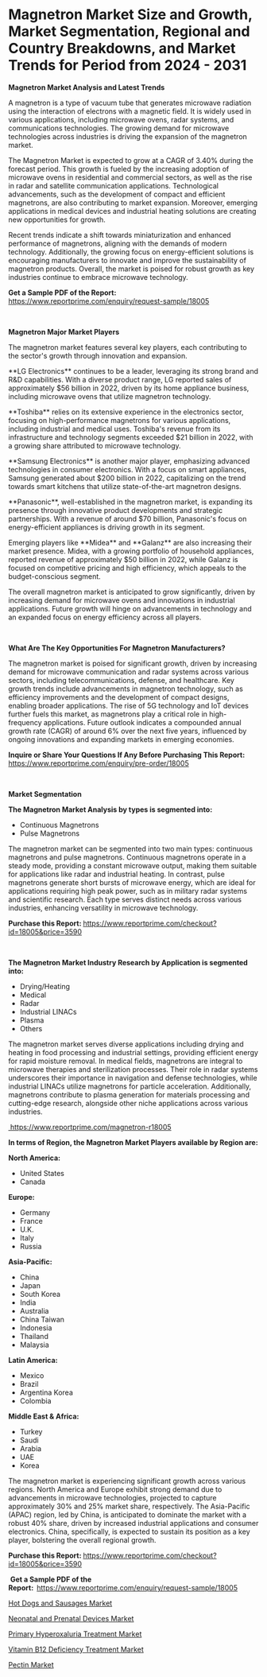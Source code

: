 <p><h1>Magnetron Market Size and Growth, Market Segmentation, Regional and Country Breakdowns, and Market Trends for Period from 2024 -  2031</h1></p><p><strong>Magnetron Market Analysis and Latest Trends</strong></p>
<p><p>A magnetron is a type of vacuum tube that generates microwave radiation using the interaction of electrons with a magnetic field. It is widely used in various applications, including microwave ovens, radar systems, and communications technologies. The growing demand for microwave technologies across industries is driving the expansion of the magnetron market.</p><p>The Magnetron Market is expected to grow at a CAGR of 3.40% during the forecast period. This growth is fueled by the increasing adoption of microwave ovens in residential and commercial sectors, as well as the rise in radar and satellite communication applications. Technological advancements, such as the development of compact and efficient magnetrons, are also contributing to market expansion. Moreover, emerging applications in medical devices and industrial heating solutions are creating new opportunities for growth.</p><p>Recent trends indicate a shift towards miniaturization and enhanced performance of magnetrons, aligning with the demands of modern technology. Additionally, the growing focus on energy-efficient solutions is encouraging manufacturers to innovate and improve the sustainability of magnetron products. Overall, the market is poised for robust growth as key industries continue to embrace microwave technology.</p></p>
<p><strong>Get a Sample PDF of the Report:&nbsp;</strong> <a href="https://www.reportprime.com/enquiry/request-sample/18005?utm_campaign=1137&utm_medium=2&utm_source=Github&utm_content=ia&utm_term=20112024&utm_id=magnetron">https://www.reportprime.com/enquiry/request-sample/18005</a></p>
<p>&nbsp;</p>
<p><strong>Magnetron Major Market Players</strong></p>
<p><p>The magnetron market features several key players, each contributing to the sector's growth through innovation and expansion. </p><p>**LG Electronics** continues to be a leader, leveraging its strong brand and R&D capabilities. With a diverse product range, LG reported sales of approximately $56 billion in 2022, driven by its home appliance business, including microwave ovens that utilize magnetron technology. </p><p>**Toshiba** relies on its extensive experience in the electronics sector, focusing on high-performance magnetrons for various applications, including industrial and medical uses. Toshiba's revenue from its infrastructure and technology segments exceeded $21 billion in 2022, with a growing share attributed to microwave technology.</p><p>**Samsung Electronics** is another major player, emphasizing advanced technologies in consumer electronics. With a focus on smart appliances, Samsung generated about $200 billion in 2022, capitalizing on the trend towards smart kitchens that utilize state-of-the-art magnetron designs.</p><p>**Panasonic**, well-established in the magnetron market, is expanding its presence through innovative product developments and strategic partnerships. With a revenue of around $70 billion, Panasonic's focus on energy-efficient appliances is driving growth in its segment.</p><p>Emerging players like **Midea** and **Galanz** are also increasing their market presence. Midea, with a growing portfolio of household appliances, reported revenue of approximately $50 billion in 2022, while Galanz is focused on competitive pricing and high efficiency, which appeals to the budget-conscious segment.</p><p>The overall magnetron market is anticipated to grow significantly, driven by increasing demand for microwave ovens and innovations in industrial applications. Future growth will hinge on advancements in technology and an expanded focus on energy efficiency across all players.</p></p>
<p>&nbsp;</p>
<p><strong>What Are The Key Opportunities For Magnetron Manufacturers?</strong></p>
<p><p>The magnetron market is poised for significant growth, driven by increasing demand for microwave communication and radar systems across various sectors, including telecommunications, defense, and healthcare. Key growth trends include advancements in magnetron technology, such as efficiency improvements and the development of compact designs, enabling broader applications. The rise of 5G technology and IoT devices further fuels this market, as magnetrons play a critical role in high-frequency applications. Future outlook indicates a compounded annual growth rate (CAGR) of around 6% over the next five years, influenced by ongoing innovations and expanding markets in emerging economies.</p></p>
<p><strong>Inquire or Share Your Questions If Any Before Purchasing This Report:</strong> <a href="https://www.reportprime.com/enquiry/pre-order/18005?utm_campaign=1137&utm_medium=2&utm_source=Github&utm_content=ia&utm_term=20112024&utm_id=magnetron">https://www.reportprime.com/enquiry/pre-order/18005</a></p>
<p>&nbsp;</p>
<p><strong>Market Segmentation</strong></p>
<p><strong>The Magnetron Market Analysis by types is segmented into:</strong></p>
<p><ul><li>Continuous Magnetrons</li><li>Pulse Magnetrons</li></ul></p>
<p><p>The magnetron market can be segmented into two main types: continuous magnetrons and pulse magnetrons. Continuous magnetrons operate in a steady mode, providing a constant microwave output, making them suitable for applications like radar and industrial heating. In contrast, pulse magnetrons generate short bursts of microwave energy, which are ideal for applications requiring high peak power, such as in military radar systems and scientific research. Each type serves distinct needs across various industries, enhancing versatility in microwave technology.</p></p>
<p><strong>Purchase this Report:&nbsp;</strong><a href="https://www.reportprime.com/checkout?id=18005&price=3590&utm_campaign=1137&utm_medium=2&utm_source=Github&utm_content=ia&utm_term=20112024&utm_id=magnetron">https://www.reportprime.com/checkout?id=18005&price=3590</a></p>
<p>&nbsp;</p>
<p><strong>The Magnetron Market Industry Research by Application is segmented into:</strong></p>
<p><ul><li>Drying/Heating</li><li>Medical</li><li>Radar</li><li>Industrial LINACs</li><li>Plasma</li><li>Others</li></ul></p>
<p><p>The magnetron market serves diverse applications including drying and heating in food processing and industrial settings, providing efficient energy for rapid moisture removal. In medical fields, magnetrons are integral to microwave therapies and sterilization processes. Their role in radar systems underscores their importance in navigation and defense technologies, while industrial LINACs utilize magnetrons for particle acceleration. Additionally, magnetrons contribute to plasma generation for materials processing and cutting-edge research, alongside other niche applications across various industries.</p></p>
<p><a href="https://www.reportprime.com/magnetron-r18005?utm_campaign=1137&utm_medium=2&utm_source=Github&utm_content=ia&utm_term=20112024&utm_id=magnetron">&nbsp;https://www.reportprime.com/magnetron-r18005</a></p>
<p><strong>In terms of Region, the Magnetron Market Players available by Region are:</strong></p>
<p>
    <p> <strong> North America: </strong>
        <ul>
            <li>United States</li>
            <li>Canada</li>
        </ul>
        </p> 
    <p> <strong> Europe: </strong>
        <ul>
            <li>Germany</li>
            <li>France</li>
            <li>U.K.</li>
            <li>Italy</li>
            <li>Russia</li>
        </ul>
        </p> 
    <p> <strong> Asia-Pacific: </strong>
        <ul>
            <li>China</li>
            <li>Japan</li>
            <li>South Korea</li>
            <li>India</li>
            <li>Australia</li>
            <li>China Taiwan</li>
            <li>Indonesia</li>
            <li>Thailand</li>
            <li>Malaysia</li>
        </ul>
        </p> 
    <p> <strong> Latin America: </strong>
        <ul>
            <li>Mexico</li>
            <li>Brazil</li>
            <li>Argentina Korea</li>
            <li>Colombia</li>
        </ul>
        </p> 
    <p> <strong> Middle East & Africa: </strong>
        <ul>
            <li>Turkey</li>
            <li>Saudi</li>
            <li>Arabia</li>
            <li>UAE</li>
            <li>Korea</li>
        </ul>
    </p>
    </p>
<p><p>The magnetron market is experiencing significant growth across various regions. North America and Europe exhibit strong demand due to advancements in microwave technologies, projected to capture approximately 30% and 25% market share, respectively. The Asia-Pacific (APAC) region, led by China, is anticipated to dominate the market with a robust 40% share, driven by increased industrial applications and consumer electronics. China, specifically, is expected to sustain its position as a key player, bolstering the overall regional growth.</p></p>
<p><strong>Purchase this Report: </strong><a href="https://www.reportprime.com/checkout?id=18005&price=3590&utm_campaign=1137&utm_medium=2&utm_source=Github&utm_content=ia&utm_term=20112024&utm_id=magnetron">https://www.reportprime.com/checkout?id=18005&price=3590</a></p>
<p>&nbsp;<strong>Get a Sample PDF of the Report:&nbsp;&nbsp;</strong><a href="https://www.reportprime.com/enquiry/request-sample/18005?utm_campaign=1137&utm_medium=2&utm_source=Github&utm_content=ia&utm_term=20112024&utm_id=magnetron">https://www.reportprime.com/enquiry/request-sample/18005</a></p>
<p><strong></strong></p>
<p><p><a href="https://www.linkedin.com/pulse/competitive-landscape-key-trends-hot-dogs-sausages-market-2hm0f?utm_campaign=1137&utm_medium=2&utm_source=Github&utm_content=ia&utm_term=20112024&utm_id=magnetron">Hot Dogs and Sausages Market</a></p><p><a href="https://www.linkedin.com/pulse/assessment-neonatal-prenatal-devices-market-scope-markets-bwmhe?utm_campaign=1137&utm_medium=2&utm_source=Github&utm_content=ia&utm_term=20112024&utm_id=magnetron">Neonatal and Prenatal Devices Market</a></p><p><a href="https://issuu.com/reportprime-2/docs/primary-hyperoxaluria-treatment-mar_789e66697471bc?utm_campaign=1137&utm_medium=2&utm_source=Github&utm_content=ia&utm_term=20112024&utm_id=magnetron">Primary Hyperoxaluria Treatment Market</a></p><p><a href="https://issuu.com/reportprime-2/docs/vitamin-b12-deficiency-treatment-ma_a00b1ab139a72d?utm_campaign=1137&utm_medium=2&utm_source=Github&utm_content=ia&utm_term=20112024&utm_id=magnetron">Vitamin B12 Deficiency Treatment Market</a></p><p><a href="https://www.linkedin.com/pulse/examining-pectin-market-manufacturing-segments-key-focus-3xnaf?utm_campaign=1137&utm_medium=2&utm_source=Github&utm_content=ia&utm_term=20112024&utm_id=magnetron">Pectin Market</a></p></p>